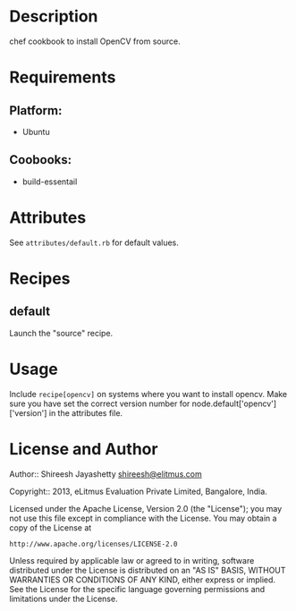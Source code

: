 Description
===========
 
chef cookbook to install OpenCV from source.
 
Requirements
============
 
## Platform:
 
* Ubuntu
 
## Coobooks:
 
* build-essentail
 
Attributes
==========
 
See `attributes/default.rb` for default values.
 
Recipes
=======
 
default
-------
 
Launch the "source" recipe.
 
Usage
=====
 
Include `recipe[opencv]` on systems where you want to install opencv.
Make sure you have set the correct version number for node.default['opencv']['version'] in the attributes file.
 
License and Author
==================
 
Author:: Shireesh Jayashetty <shireesh@elitmus.com>
 
Copyright:: 2013, eLitmus Evaluation Private Limited, Bangalore, India.
 
Licensed under the Apache License, Version 2.0 (the "License");
you may not use this file except in compliance with the License.
You may obtain a copy of the License at
 
    http://www.apache.org/licenses/LICENSE-2.0
 
Unless required by applicable law or agreed to in writing, software
distributed under the License is distributed on an "AS IS" BASIS,
WITHOUT WARRANTIES OR CONDITIONS OF ANY KIND, either express or implied.
See the License for the specific language governing permissions and
limitations under the License.




